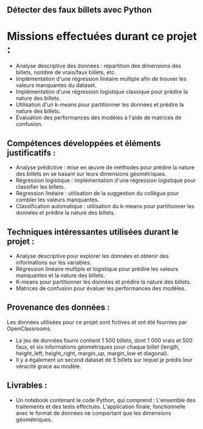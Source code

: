 ## Détecter des faux billets avec Python

# Missions effectuées durant ce projet :
- Analyse descriptive des données : répartition des dimensions des billets, nombre de vrais/faux billets, etc.
- Implémentation d'une régression linéaire multiple afin de trouver les valeurs manquantes du dataset.
- Implémentation d'une régression logistique classique pour prédire la nature des billets.
- Utilisation d'un k-means pour partitionner les données et prédire la nature des billets.
- Évaluation des performances des modèles à l'aide de matrices de confusion.

## Compétences développées et éléments justificatifs :
- Analyse prédictive : mise en œuvre de méthodes pour prédire la nature des billets en se basant sur leurs dimensions géométriques.
- Régression logistique : implémentation d'une régression logistique pour classifier les billets.
- Régression linéaire : utilisation de la suggestion du collègue pour combler les valeurs manquantes.
- Classification automatique : utilisation du k-means pour partitionner les données et prédire la nature des billets.

## Techniques intéressantes utilisées durant le projet :
- Analyse descriptive pour explorer les données et obtenir des informations sur les variables.
- Régression linéaire multiple et logistique pour prédire les valeurs manquantes et la nature des billets.
- K-means pour partitionner les données et prédire la nature des billets.
- Matrices de confusion pour évaluer les performances des modèles.

## Provenance des données : 
Les données utilisées pour ce projet sont fictives et ont été fournies par OpenClassrooms.
- Le jeu de données fourni contient 1 500 billets, dont 1 000 vrais et 500 faux, et six informations géométriques pour chaque billet (length, height_left, height_right, margin_up, margin_low et diagonal).
- Il y a également un second dataset de 5 billets sur lequel je prédis leur véracité grace au modèle.

## Livrables :
- Un notebook contenant le code Python, qui comprend : L'ensemble des traitements et des tests effectués. L'application finale, fonctionnelle avec le format de données ne comportant que les dimensions géométriques.
